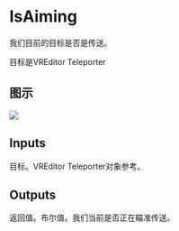 # IsAiming

我们目前的目标是否是传送。

目标是VREditor Teleporter

## 图示

![]($-20221218-21110817.png)

## Inputs

目标。VREditor Teleporter对象参考。  

## Outputs

返回值。布尔值。我们当前是否正在瞄准传送。

